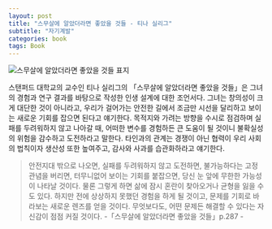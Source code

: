 ```yaml
---
layout: post
title: "스무살에 알았더라면 좋았을 것들 - 티나 실리그"
subtitle: "자기계발"
categories: book
tags: Book
---
```


![스무살에 알았더라면 좋았을 것들 표지](https://www.futurekorea.co.kr/news/photo/202002/128913_131158_5024.jpg)

스탠퍼드 대학교의 교수인 티나 실리그의 「스무살에 알았더라면 좋았을 것들」은 그녀의 경험과 연구 결과를 바탕으로 작성한 인생 설계에 대한 조언서다.
그녀는 창의성이 크게 대단한 것이 아니라고, 우리가 걸어가는 안전한 길에서 조금만 시선을 달리하고 보이는 새로운 기회를 잡으면 된다고 얘기한다.
목적지와 가려는 방향을 수시로 점검하며 실패를 두려워하지 않고 나아갈 때, 어떠한 변수를 경험하든 큰 도움이 될 것이니 불확실성의 위험을 감수하고 도전하라고 말한다.
타인과의 관계는 경쟁이 아닌 협력이 우리 사회의 법칙이자 생산성 또한 높여주고, 감사와 사과를 습관화하라고 얘기한다.

> 안전지대 밖으로 나오면, 실패를 두려워하지 않고 도전하면, 불가능하다는 고정관념을 버리면, 터무니없어 보이는 기회를 붙잡으면, 당신 눈 앞에 무한한 가능성이 나타날 것이다.
> 물론 그렇게 하면 삶에 잠시 혼란이 찾아오거나 균형을 잃을 수도 있다. 하지만 전에 상상하지 못했던 경험을 하게 될 것이고, 문제를 기회로 바라보는 새로운 렌즈를 얻을 것이다. 
> 무엇보다도, 어떤 문제든 해결할 수 있다는 자신감이 점점 커질 것이다. -「스무살에 알았더라면 좋았을 것들」p.287 -

